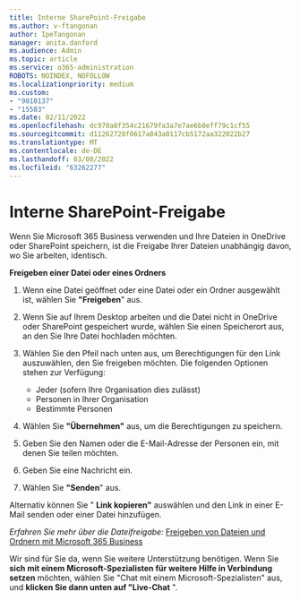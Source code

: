 ```yaml
---
title: Interne SharePoint-Freigabe
ms.author: v-ftangonan
author: IpeTangonan
manager: anita.danford
ms.audience: Admin
ms.topic: article
ms.service: o365-administration
ROBOTS: NOINDEX, NOFOLLOW
ms.localizationpriority: medium
ms.custom:
- "9010137"
- "15583"
ms.date: 02/11/2022
ms.openlocfilehash: dc970a8f354c21679fa3a7e7ae6b0eff79c1cf55
ms.sourcegitcommit: d11262728f0617a843a0117cb5172aa322022b27
ms.translationtype: MT
ms.contentlocale: de-DE
ms.lasthandoff: 03/08/2022
ms.locfileid: "63262277"
---
```

# <a name="sharepoint-internal-sharing"></a>Interne SharePoint-Freigabe

Wenn Sie Microsoft 365 Business verwenden und Ihre Dateien in OneDrive oder SharePoint speichern, ist die Freigabe Ihrer Dateien unabhängig davon, wo Sie arbeiten, identisch.

**Freigeben einer Datei oder eines Ordners**

1. Wenn eine Datei geöffnet oder eine Datei oder ein Ordner ausgewählt ist, wählen Sie **"Freigeben**" aus.
2. Wenn Sie auf Ihrem Desktop arbeiten und die Datei nicht in OneDrive oder SharePoint gespeichert wurde, wählen Sie einen Speicherort aus, an den Sie Ihre Datei hochladen möchten.
3. Wählen Sie den Pfeil nach unten aus, um Berechtigungen für den Link auszuwählen, den Sie freigeben möchten. Die folgenden Optionen stehen zur Verfügung:

   - Jeder (sofern Ihre Organisation dies zulässt)
   - Personen in Ihrer Organisation
   - Bestimmte Personen

4. Wählen Sie **"Übernehmen"** aus, um die Berechtigungen zu speichern.
5. Geben Sie den Namen oder die E-Mail-Adresse der Personen ein, mit denen Sie teilen möchten.
6. Geben Sie eine Nachricht ein.
7. Wählen Sie **"Senden**" aus.

Alternativ können Sie " **Link kopieren"** auswählen und den Link in einer E-Mail senden oder einer Datei hinzufügen.

*Erfahren Sie mehr über die Dateifreigabe:*
 [Freigeben von Dateien und Ordnern mit Microsoft 365 Business](https://support.microsoft.com/office/share-files-and-folders-with-microsoft-365-business-72f26d6c-bf9e-432c-8b96-e3c2437f5b65)

Wir sind für Sie da, wenn Sie weitere Unterstützung benötigen. Wenn Sie **sich mit einem Microsoft-Spezialisten für weitere Hilfe in Verbindung setzen** möchten, wählen Sie "Chat mit einem Microsoft-Spezialisten" aus, und **klicken Sie dann unten auf "Live-Chat** ".
